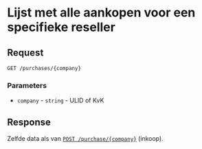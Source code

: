 # Lijst met alle aankopen voor een specifieke reseller

## Request
```http
GET /purchases/{company}
```

### Parameters
* `company` - `string` - ULID of KvK

## Response
Zelfde data als van [`POST /purchase/{company}`](post-purchase-company.md) (inkoop).
